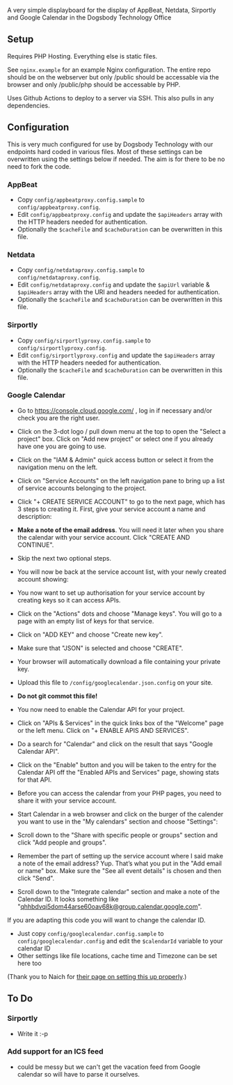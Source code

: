 A very simple displayboard for the display of AppBeat, Netdata, Sirportly and Google Calendar in the Dogsbody Technology Office

## Setup 
Requires PHP Hosting. Everything else is static files.

See `nginx.example` for an example Nginx configuration. The entire repo should be on the webserver but only /public should be accessable via the browser and only /public/php should be accessable by PHP.

Uses Github Actions to deploy to a server via SSH. This also pulls in any dependencies.

## Configuration
This is very much configured for use by Dogsbody Technology with our endpoints hard coded in various files. Most of these settings can be overwritten using the settings below if needed. The aim is for there to be no need to fork the code.

### AppBeat
* Copy `config/appbeatproxy.config.sample` to `config/appbeatproxy.config`.
* Edit `config/appbeatproxy.config` and update the `$apiHeaders` array with the HTTP headers needed for authentication.
* Optionally the `$cacheFile` and `$cacheDuration` can be overwritten in this file.

### Netdata
* Copy `config/netdataproxy.config.sample` to `config/netdataproxy.config`.
* Edit `config/netdataproxy.config` and update the `$apiUrl` variable & `$apiHeaders` array with the URI and headers needed for authentication.
* Optionally the `$cacheFile` and `$cacheDuration` can be overwritten in this file.

### Sirportly
* Copy `config/sirportlyproxy.config.sample` to `config/sirportlyproxy.config`.
* Edit `config/sirportlyproxy.config` and update the `$apiHeaders` array with the HTTP headers needed for authentication.
* Optionally the `$cacheFile` and `$cacheDuration` can be overwritten in this file.

### Google Calendar
* Go to https://console.cloud.google.com/ , log in if necessary and/or check you are the right user.
* Click on the 3-dot logo / pull down menu at the top to open the "Select a project" box. Click on "Add new project" or select one if you already have one you are going to use.

* Click on the "IAM & Admin" quick access button or select it from the navigation menu on the left.
* Click on "Service Accounts" on the left navigation pane to bring up a list of service accounts belonging to the project.
* Click "+ CREATE SERVICE ACCOUNT" to go to the next page, which has 3 steps to creating it. First, give your service account a name and description:
* **Make a note of the email address**. You will need it later when you share the calendar with your service account. Click "CREATE AND CONTINUE".
* Skip the next two optional steps.
* You will now be back at the service account list, with your newly created account showing:

* You now want to set up authorisation for your service account by creating keys so it can access APIs. 
* Click on the "Actions" dots and choose "Manage keys". You will go to a page with an empty list of keys for that service.
* Click on "ADD KEY" and choose "Create new key".
* Make sure that "JSON" is selected and choose "CREATE". 
* Your browser will automatically download a file containing your private key. 
* Upload this file to `/config/googlecalendar.json.config` on your site.
* **Do not git commot this file!**

* You now need to enable the Calendar API for your project. 
* Click on "APIs & Services" in the quick links box of the "Welcome" page or the left menu. Click on "+ ENABLE APIS AND SERVICES".
* Do a search for "Calendar" and click on the result that says "Google Calendar API".
* Click on the "Enable" button and you will be taken to the entry for the Calendar API off the "Enabled APIs and Services" page, showing stats for that API.

* Before you can access the calendar from your PHP pages, you need to share it with your service account.
* Start Calendar in a web browser and click on the burger of the calender you want to use in the "My calendars" section and choose "Settings":
* Scroll down to the "Share with specific people or groups" section and click "Add people and groups".
* Remember the part of setting up the service account where I said make a note of the email address? Yup. That’s what you put in the "Add email or name" box. Make sure the "See all event details" is chosen and then click "Send". 
*  Scroll down to the "Integrate calendar" section and make a note of the Calendar ID. It looks something like "qhhbdvqi5dom44arse60oav68k@group.calendar.google.com".

If you are adapting this code you will want to change the calendar ID.
* Just copy `config/googlecalendar.config.sample` to `config/googlecalendar.config` and edit the `$calendarId` variable to your calendar ID
* Other settings like file locations, cache time and Timezone can be set here too

(Thank you to Naich for [their page on setting this up properly](https://naich.net/wordpress/index.php/using-the-google-calendar-api-from-your-web-site-with-php/).)


## To Do

### Sirportly
* Write it :-p

### Add support for an ICS feed
* could be messy but we can't get the vacation feed from Google calendar so will have to parse it ourselves.

